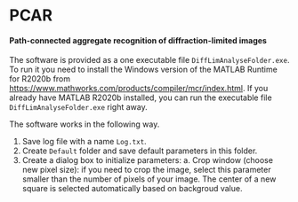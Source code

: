# PCAR
#### Path-connected aggregate recognition of diffraction-limited images

The software is provided as a one executable file `DiffLimAnalyseFolder.exe`. To run it you need to install the Windows version of the MATLAB Runtime for R2020b from https://www.mathworks.com/products/compiler/mcr/index.html. If you already have MATLAB R2020b installed, you can run the executable file `DiffLimAnalyseFolder.exe` right away.

The software works in the following way.
1. Save log file with a name `Log.txt`.
2. Create `Default` folder and save default parameters in this folder.
3. Create a dialog box to initialize parameters:
a. Crop window (choose new pixel size): if you need to crop the image, select this parameter smaller than the number of pixels of your image. The center of a new square is selected automatically based on backgroud value.
